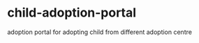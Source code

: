 # child-adoption-portal
<p1>adoption portal for adopting child </p1>
<p2>from different adoption centre</p2>
